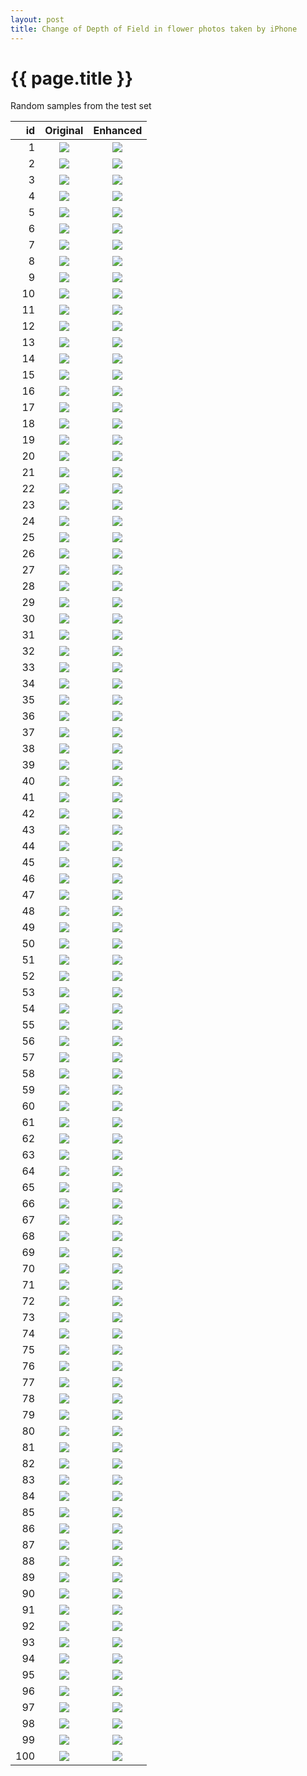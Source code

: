 ```yaml
---
layout: post
title: Change of Depth of Field in flower photos taken by iPhone 
---
```

{{ page.title }}
================

Random samples from the test set

| id | Original | Enhanced |
|---:|:---------:|:----------:|
| 1 | ![]({{site.baseurl}}/images/iphone-to-dslr-flower/test_new/real_A/c1.staticflickr.com-1-597-31918065831_c09931b1cd.jpg) | ![]({{site.baseurl}}/images/iphone-to-dslr-flower/test_new/fake_B/c1.staticflickr.com-1-597-31918065831_c09931b1cd.jpg) |
| 2 | ![]({{site.baseurl}}/images/iphone-to-dslr-flower/test_new/real_A/c1.staticflickr.com-1-318-31613925154_6a3739b0a7.jpg) | ![]({{site.baseurl}}/images/iphone-to-dslr-flower/test_new/fake_B/c1.staticflickr.com-1-318-31613925154_6a3739b0a7.jpg) |
| 3 | ![]({{site.baseurl}}/images/iphone-to-dslr-flower/test_new/real_A/c1.staticflickr.com-4-3848-33041782440_9d5eabf69f.jpg) | ![]({{site.baseurl}}/images/iphone-to-dslr-flower/test_new/fake_B/c1.staticflickr.com-4-3848-33041782440_9d5eabf69f.jpg) |
| 4 | ![]({{site.baseurl}}/images/iphone-to-dslr-flower/test_new/real_A/c1.staticflickr.com-4-3852-33499756146_0c4f02a440.jpg) | ![]({{site.baseurl}}/images/iphone-to-dslr-flower/test_new/fake_B/c1.staticflickr.com-4-3852-33499756146_0c4f02a440.jpg) |
| 5 | ![]({{site.baseurl}}/images/iphone-to-dslr-flower/test_new/real_A/c1.staticflickr.com-8-7546-29092495316_15af0e63ae.jpg) | ![]({{site.baseurl}}/images/iphone-to-dslr-flower/test_new/fake_B/c1.staticflickr.com-8-7546-29092495316_15af0e63ae.jpg) |
| 6 | ![]({{site.baseurl}}/images/iphone-to-dslr-flower/test_new/real_A/c1.staticflickr.com-4-3754-32461520713_47ef2a37e0.jpg) | ![]({{site.baseurl}}/images/iphone-to-dslr-flower/test_new/fake_B/c1.staticflickr.com-4-3754-32461520713_47ef2a37e0.jpg) |
| 7 | ![]({{site.baseurl}}/images/iphone-to-dslr-flower/test_new/real_A/c1.staticflickr.com-3-2808-33351650561_670c6ba438.jpg) | ![]({{site.baseurl}}/images/iphone-to-dslr-flower/test_new/fake_B/c1.staticflickr.com-3-2808-33351650561_670c6ba438.jpg) |
| 8 | ![]({{site.baseurl}}/images/iphone-to-dslr-flower/test_new/real_A/c1.staticflickr.com-3-2950-32582246264_71cfb46170.jpg) | ![]({{site.baseurl}}/images/iphone-to-dslr-flower/test_new/fake_B/c1.staticflickr.com-3-2950-32582246264_71cfb46170.jpg) |
| 9 | ![]({{site.baseurl}}/images/iphone-to-dslr-flower/test_new/real_A/c1.staticflickr.com-1-748-32514710583_7dff3423b6.jpg) | ![]({{site.baseurl}}/images/iphone-to-dslr-flower/test_new/fake_B/c1.staticflickr.com-1-748-32514710583_7dff3423b6.jpg) |
| 10 | ![]({{site.baseurl}}/images/iphone-to-dslr-flower/test_new/real_A/c1.staticflickr.com-6-5330-31003476500_5012545c29.jpg) | ![]({{site.baseurl}}/images/iphone-to-dslr-flower/test_new/fake_B/c1.staticflickr.com-6-5330-31003476500_5012545c29.jpg) |
| 11 | ![]({{site.baseurl}}/images/iphone-to-dslr-flower/test_new/real_A/c1.staticflickr.com-3-2854-33042255470_f3a32e0a9b.jpg) | ![]({{site.baseurl}}/images/iphone-to-dslr-flower/test_new/fake_B/c1.staticflickr.com-3-2854-33042255470_f3a32e0a9b.jpg) |
| 12 | ![]({{site.baseurl}}/images/iphone-to-dslr-flower/test_new/real_A/c1.staticflickr.com-1-313-31791123510_7d974458af.jpg) | ![]({{site.baseurl}}/images/iphone-to-dslr-flower/test_new/fake_B/c1.staticflickr.com-1-313-31791123510_7d974458af.jpg) |
| 13 | ![]({{site.baseurl}}/images/iphone-to-dslr-flower/test_new/real_A/c1.staticflickr.com-1-479-31750075714_0c1e6638e0.jpg) | ![]({{site.baseurl}}/images/iphone-to-dslr-flower/test_new/fake_B/c1.staticflickr.com-1-479-31750075714_0c1e6638e0.jpg) |
| 14 | ![]({{site.baseurl}}/images/iphone-to-dslr-flower/test_new/real_A/c1.staticflickr.com-4-3938-33631303566_626641f6e0.jpg) | ![]({{site.baseurl}}/images/iphone-to-dslr-flower/test_new/fake_B/c1.staticflickr.com-4-3938-33631303566_626641f6e0.jpg) |
| 15 | ![]({{site.baseurl}}/images/iphone-to-dslr-flower/test_new/real_A/c1.staticflickr.com-8-7701-27644545922_fd7bc7846d.jpg) | ![]({{site.baseurl}}/images/iphone-to-dslr-flower/test_new/fake_B/c1.staticflickr.com-8-7701-27644545922_fd7bc7846d.jpg) |
| 16 | ![]({{site.baseurl}}/images/iphone-to-dslr-flower/test_new/real_A/c1.staticflickr.com-1-506-31771014510_567b1581fe.jpg) | ![]({{site.baseurl}}/images/iphone-to-dslr-flower/test_new/fake_B/c1.staticflickr.com-1-506-31771014510_567b1581fe.jpg) |
| 17 | ![]({{site.baseurl}}/images/iphone-to-dslr-flower/test_new/real_A/c1.staticflickr.com-4-3813-33425248535_64d9594db5.jpg) | ![]({{site.baseurl}}/images/iphone-to-dslr-flower/test_new/fake_B/c1.staticflickr.com-4-3813-33425248535_64d9594db5.jpg) |
| 18 | ![]({{site.baseurl}}/images/iphone-to-dslr-flower/test_new/real_A/c1.staticflickr.com-1-765-31599565834_4be2e319b0.jpg) | ![]({{site.baseurl}}/images/iphone-to-dslr-flower/test_new/fake_B/c1.staticflickr.com-1-765-31599565834_4be2e319b0.jpg) |
| 19 | ![]({{site.baseurl}}/images/iphone-to-dslr-flower/test_new/real_A/c1.staticflickr.com-1-318-32571524630_5c396a7e00.jpg) | ![]({{site.baseurl}}/images/iphone-to-dslr-flower/test_new/fake_B/c1.staticflickr.com-1-318-32571524630_5c396a7e00.jpg) |
| 20 | ![]({{site.baseurl}}/images/iphone-to-dslr-flower/test_new/real_A/c1.staticflickr.com-1-398-32142240910_5f53799400.jpg) | ![]({{site.baseurl}}/images/iphone-to-dslr-flower/test_new/fake_B/c1.staticflickr.com-1-398-32142240910_5f53799400.jpg) |
| 21 | ![]({{site.baseurl}}/images/iphone-to-dslr-flower/test_new/real_A/c1.staticflickr.com-6-5603-31464556385_02da84f49b.jpg) | ![]({{site.baseurl}}/images/iphone-to-dslr-flower/test_new/fake_B/c1.staticflickr.com-6-5603-31464556385_02da84f49b.jpg) |
| 22 | ![]({{site.baseurl}}/images/iphone-to-dslr-flower/test_new/real_A/c1.staticflickr.com-9-8232-27842284344_a71224c2ab.jpg) | ![]({{site.baseurl}}/images/iphone-to-dslr-flower/test_new/fake_B/c1.staticflickr.com-9-8232-27842284344_a71224c2ab.jpg) |
| 23 | ![]({{site.baseurl}}/images/iphone-to-dslr-flower/test_new/real_A/c1.staticflickr.com-9-8873-29852080865_d4f1761f21.jpg) | ![]({{site.baseurl}}/images/iphone-to-dslr-flower/test_new/fake_B/c1.staticflickr.com-9-8873-29852080865_d4f1761f21.jpg) |
| 24 | ![]({{site.baseurl}}/images/iphone-to-dslr-flower/test_new/real_A/c1.staticflickr.com-3-2859-32921810130_6c1e008b50.jpg) | ![]({{site.baseurl}}/images/iphone-to-dslr-flower/test_new/fake_B/c1.staticflickr.com-3-2859-32921810130_6c1e008b50.jpg) |
| 25 | ![]({{site.baseurl}}/images/iphone-to-dslr-flower/test_new/real_A/c1.staticflickr.com-6-5612-31165740452_4e91ef2fd0.jpg) | ![]({{site.baseurl}}/images/iphone-to-dslr-flower/test_new/fake_B/c1.staticflickr.com-6-5612-31165740452_4e91ef2fd0.jpg) |
| 26 | ![]({{site.baseurl}}/images/iphone-to-dslr-flower/test_new/real_A/c1.staticflickr.com-3-2072-32572951980_9d47fd6c80.jpg) | ![]({{site.baseurl}}/images/iphone-to-dslr-flower/test_new/fake_B/c1.staticflickr.com-3-2072-32572951980_9d47fd6c80.jpg) |
| 27 | ![]({{site.baseurl}}/images/iphone-to-dslr-flower/test_new/real_A/c1.staticflickr.com-2-1695-26083317123_8c5c4c160a.jpg) | ![]({{site.baseurl}}/images/iphone-to-dslr-flower/test_new/fake_B/c1.staticflickr.com-2-1695-26083317123_8c5c4c160a.jpg) |
| 28 | ![]({{site.baseurl}}/images/iphone-to-dslr-flower/test_new/real_A/c1.staticflickr.com-1-684-32557407332_d072347404.jpg) | ![]({{site.baseurl}}/images/iphone-to-dslr-flower/test_new/fake_B/c1.staticflickr.com-1-684-32557407332_d072347404.jpg) |
| 29 | ![]({{site.baseurl}}/images/iphone-to-dslr-flower/test_new/real_A/c1.staticflickr.com-3-2941-33548017666_7a5cefac99.jpg) | ![]({{site.baseurl}}/images/iphone-to-dslr-flower/test_new/fake_B/c1.staticflickr.com-3-2941-33548017666_7a5cefac99.jpg) |
| 30 | ![]({{site.baseurl}}/images/iphone-to-dslr-flower/test_new/real_A/c1.staticflickr.com-3-2926-33562391901_28da7cc0db.jpg) | ![]({{site.baseurl}}/images/iphone-to-dslr-flower/test_new/fake_B/c1.staticflickr.com-3-2926-33562391901_28da7cc0db.jpg) |
| 31 | ![]({{site.baseurl}}/images/iphone-to-dslr-flower/test_new/real_A/c1.staticflickr.com-1-289-31497999363_d044ecf3fc.jpg) | ![]({{site.baseurl}}/images/iphone-to-dslr-flower/test_new/fake_B/c1.staticflickr.com-1-289-31497999363_d044ecf3fc.jpg) |
| 32 | ![]({{site.baseurl}}/images/iphone-to-dslr-flower/test_new/real_A/c1.staticflickr.com-1-435-32360898901_123a8bd083.jpg) | ![]({{site.baseurl}}/images/iphone-to-dslr-flower/test_new/fake_B/c1.staticflickr.com-1-435-32360898901_123a8bd083.jpg) |
| 33 | ![]({{site.baseurl}}/images/iphone-to-dslr-flower/test_new/real_A/c1.staticflickr.com-1-659-32399158406_2b4f17d3c5.jpg) | ![]({{site.baseurl}}/images/iphone-to-dslr-flower/test_new/fake_B/c1.staticflickr.com-1-659-32399158406_2b4f17d3c5.jpg) |
| 34 | ![]({{site.baseurl}}/images/iphone-to-dslr-flower/test_new/real_A/c1.staticflickr.com-4-3828-32582217464_621ff03980.jpg) | ![]({{site.baseurl}}/images/iphone-to-dslr-flower/test_new/fake_B/c1.staticflickr.com-4-3828-32582217464_621ff03980.jpg) |
| 35 | ![]({{site.baseurl}}/images/iphone-to-dslr-flower/test_new/real_A/c1.staticflickr.com-1-647-33098150682_6a1c4b8e9d.jpg) | ![]({{site.baseurl}}/images/iphone-to-dslr-flower/test_new/fake_B/c1.staticflickr.com-1-647-33098150682_6a1c4b8e9d.jpg) |
| 36 | ![]({{site.baseurl}}/images/iphone-to-dslr-flower/test_new/real_A/c1.staticflickr.com-6-5486-30656115133_5a91eb2276.jpg) | ![]({{site.baseurl}}/images/iphone-to-dslr-flower/test_new/fake_B/c1.staticflickr.com-6-5486-30656115133_5a91eb2276.jpg) |
| 37 | ![]({{site.baseurl}}/images/iphone-to-dslr-flower/test_new/real_A/c1.staticflickr.com-1-636-31828160540_60688504f5.jpg) | ![]({{site.baseurl}}/images/iphone-to-dslr-flower/test_new/fake_B/c1.staticflickr.com-1-636-31828160540_60688504f5.jpg) |
| 38 | ![]({{site.baseurl}}/images/iphone-to-dslr-flower/test_new/real_A/c1.staticflickr.com-1-341-31828225540_0419de222e.jpg) | ![]({{site.baseurl}}/images/iphone-to-dslr-flower/test_new/fake_B/c1.staticflickr.com-1-341-31828225540_0419de222e.jpg) |
| 39 | ![]({{site.baseurl}}/images/iphone-to-dslr-flower/test_new/real_A/c1.staticflickr.com-3-2929-33160541402_99d1abca30.jpg) | ![]({{site.baseurl}}/images/iphone-to-dslr-flower/test_new/fake_B/c1.staticflickr.com-3-2929-33160541402_99d1abca30.jpg) |
| 40 | ![]({{site.baseurl}}/images/iphone-to-dslr-flower/test_new/real_A/c1.staticflickr.com-4-3879-32510045034_d19788dd30.jpg) | ![]({{site.baseurl}}/images/iphone-to-dslr-flower/test_new/fake_B/c1.staticflickr.com-4-3879-32510045034_d19788dd30.jpg) |
| 41 | ![]({{site.baseurl}}/images/iphone-to-dslr-flower/test_new/real_A/c1.staticflickr.com-6-5587-31201755661_32343de0f1.jpg) | ![]({{site.baseurl}}/images/iphone-to-dslr-flower/test_new/fake_B/c1.staticflickr.com-6-5587-31201755661_32343de0f1.jpg) |
| 42 | ![]({{site.baseurl}}/images/iphone-to-dslr-flower/test_new/real_A/c1.staticflickr.com-3-2891-32913035863_d7f080f968.jpg) | ![]({{site.baseurl}}/images/iphone-to-dslr-flower/test_new/fake_B/c1.staticflickr.com-3-2891-32913035863_d7f080f968.jpg) |
| 43 | ![]({{site.baseurl}}/images/iphone-to-dslr-flower/test_new/real_A/c1.staticflickr.com-6-5803-30362546694_df652e3a91.jpg) | ![]({{site.baseurl}}/images/iphone-to-dslr-flower/test_new/fake_B/c1.staticflickr.com-6-5803-30362546694_df652e3a91.jpg) |
| 44 | ![]({{site.baseurl}}/images/iphone-to-dslr-flower/test_new/real_A/c1.staticflickr.com-6-5485-30656115043_b4145b7ae5.jpg) | ![]({{site.baseurl}}/images/iphone-to-dslr-flower/test_new/fake_B/c1.staticflickr.com-6-5485-30656115043_b4145b7ae5.jpg) |
| 45 | ![]({{site.baseurl}}/images/iphone-to-dslr-flower/test_new/real_A/c1.staticflickr.com-1-548-31824071303_93ea7ce44d.jpg) | ![]({{site.baseurl}}/images/iphone-to-dslr-flower/test_new/fake_B/c1.staticflickr.com-1-548-31824071303_93ea7ce44d.jpg) |
| 46 | ![]({{site.baseurl}}/images/iphone-to-dslr-flower/test_new/real_A/c1.staticflickr.com-1-439-32482745505_1f40764810.jpg) | ![]({{site.baseurl}}/images/iphone-to-dslr-flower/test_new/fake_B/c1.staticflickr.com-1-439-32482745505_1f40764810.jpg) |
| 47 | ![]({{site.baseurl}}/images/iphone-to-dslr-flower/test_new/real_A/c1.staticflickr.com-4-3858-33042250340_f064b8bde5.jpg) | ![]({{site.baseurl}}/images/iphone-to-dslr-flower/test_new/fake_B/c1.staticflickr.com-4-3858-33042250340_f064b8bde5.jpg) |
| 48 | ![]({{site.baseurl}}/images/iphone-to-dslr-flower/test_new/real_A/c1.staticflickr.com-1-591-33425237405_82be2e7082.jpg) | ![]({{site.baseurl}}/images/iphone-to-dslr-flower/test_new/fake_B/c1.staticflickr.com-1-591-33425237405_82be2e7082.jpg) |
| 49 | ![]({{site.baseurl}}/images/iphone-to-dslr-flower/test_new/real_A/c1.staticflickr.com-3-2863-32562521160_f4b3cf8a.jpg) | ![]({{site.baseurl}}/images/iphone-to-dslr-flower/test_new/fake_B/c1.staticflickr.com-3-2863-32562521160_f4b3cf8a.jpg) |
| 50 | ![]({{site.baseurl}}/images/iphone-to-dslr-flower/test_new/real_A/c1.staticflickr.com-1-292-31782817293_543d28007a.jpg) | ![]({{site.baseurl}}/images/iphone-to-dslr-flower/test_new/fake_B/c1.staticflickr.com-1-292-31782817293_543d28007a.jpg) |
| 51 | ![]({{site.baseurl}}/images/iphone-to-dslr-flower/test_new/real_A/c1.staticflickr.com-1-661-32515472556_c6c317686f.jpg) | ![]({{site.baseurl}}/images/iphone-to-dslr-flower/test_new/fake_B/c1.staticflickr.com-1-661-32515472556_c6c317686f.jpg) |
| 52 | ![]({{site.baseurl}}/images/iphone-to-dslr-flower/test_new/real_A/c1.staticflickr.com-4-3829-33226585870_6b13f80550.jpg) | ![]({{site.baseurl}}/images/iphone-to-dslr-flower/test_new/fake_B/c1.staticflickr.com-4-3829-33226585870_6b13f80550.jpg) |
| 53 | ![]({{site.baseurl}}/images/iphone-to-dslr-flower/test_new/real_A/c1.staticflickr.com-1-606-32324244885_028984bda8.jpg) | ![]({{site.baseurl}}/images/iphone-to-dslr-flower/test_new/fake_B/c1.staticflickr.com-1-606-32324244885_028984bda8.jpg) |
| 54 | ![]({{site.baseurl}}/images/iphone-to-dslr-flower/test_new/real_A/c1.staticflickr.com-1-497-32580306051_9eba037772.jpg) | ![]({{site.baseurl}}/images/iphone-to-dslr-flower/test_new/fake_B/c1.staticflickr.com-1-497-32580306051_9eba037772.jpg) |
| 55 | ![]({{site.baseurl}}/images/iphone-to-dslr-flower/test_new/real_A/c1.staticflickr.com-1-435-32277849120_ae4c5dc9be.jpg) | ![]({{site.baseurl}}/images/iphone-to-dslr-flower/test_new/fake_B/c1.staticflickr.com-1-435-32277849120_ae4c5dc9be.jpg) |
| 56 | ![]({{site.baseurl}}/images/iphone-to-dslr-flower/test_new/real_A/c1.staticflickr.com-1-779-33296505971_ecd3fa152e.jpg) | ![]({{site.baseurl}}/images/iphone-to-dslr-flower/test_new/fake_B/c1.staticflickr.com-1-779-33296505971_ecd3fa152e.jpg) |
| 57 | ![]({{site.baseurl}}/images/iphone-to-dslr-flower/test_new/real_A/c1.staticflickr.com-4-3773-33299741971_d593f2dea0.jpg) | ![]({{site.baseurl}}/images/iphone-to-dslr-flower/test_new/fake_B/c1.staticflickr.com-4-3773-33299741971_d593f2dea0.jpg) |
| 58 | ![]({{site.baseurl}}/images/iphone-to-dslr-flower/test_new/real_A/c1.staticflickr.com-4-3886-32581915424_6a99f713f8.jpg) | ![]({{site.baseurl}}/images/iphone-to-dslr-flower/test_new/fake_B/c1.staticflickr.com-4-3886-32581915424_6a99f713f8.jpg) |
| 59 | ![]({{site.baseurl}}/images/iphone-to-dslr-flower/test_new/real_A/c1.staticflickr.com-1-425-32536554686_87a9b07574.jpg) | ![]({{site.baseurl}}/images/iphone-to-dslr-flower/test_new/fake_B/c1.staticflickr.com-1-425-32536554686_87a9b07574.jpg) |
| 60 | ![]({{site.baseurl}}/images/iphone-to-dslr-flower/test_new/real_A/c1.staticflickr.com-1-767-33203467565_28d203b4c3.jpg) | ![]({{site.baseurl}}/images/iphone-to-dslr-flower/test_new/fake_B/c1.staticflickr.com-1-767-33203467565_28d203b4c3.jpg) |
| 61 | ![]({{site.baseurl}}/images/iphone-to-dslr-flower/test_new/real_A/c1.staticflickr.com-6-5656-30656115973_7497606c3e.jpg) | ![]({{site.baseurl}}/images/iphone-to-dslr-flower/test_new/fake_B/c1.staticflickr.com-6-5656-30656115973_7497606c3e.jpg) |
| 62 | ![]({{site.baseurl}}/images/iphone-to-dslr-flower/test_new/real_A/c1.staticflickr.com-3-2930-32714167234_0e8c3a4340.jpg) | ![]({{site.baseurl}}/images/iphone-to-dslr-flower/test_new/fake_B/c1.staticflickr.com-3-2930-32714167234_0e8c3a4340.jpg) |
| 63 | ![]({{site.baseurl}}/images/iphone-to-dslr-flower/test_new/real_A/c1.staticflickr.com-1-328-31284916843_cab9321c20.jpg) | ![]({{site.baseurl}}/images/iphone-to-dslr-flower/test_new/fake_B/c1.staticflickr.com-1-328-31284916843_cab9321c20.jpg) |
| 64 | ![]({{site.baseurl}}/images/iphone-to-dslr-flower/test_new/real_A/c1.staticflickr.com-1-417-31946698542_540c270490.jpg) | ![]({{site.baseurl}}/images/iphone-to-dslr-flower/test_new/fake_B/c1.staticflickr.com-1-417-31946698542_540c270490.jpg) |
| 65 | ![]({{site.baseurl}}/images/iphone-to-dslr-flower/test_new/real_A/c1.staticflickr.com-1-596-32659816223_e5a9dbdca0.jpg) | ![]({{site.baseurl}}/images/iphone-to-dslr-flower/test_new/fake_B/c1.staticflickr.com-1-596-32659816223_e5a9dbdca0.jpg) |
| 66 | ![]({{site.baseurl}}/images/iphone-to-dslr-flower/test_new/real_A/c1.staticflickr.com-3-2737-32201221134_3705897b70.jpg) | ![]({{site.baseurl}}/images/iphone-to-dslr-flower/test_new/fake_B/c1.staticflickr.com-3-2737-32201221134_3705897b70.jpg) |
| 67 | ![]({{site.baseurl}}/images/iphone-to-dslr-flower/test_new/real_A/c1.staticflickr.com-1-731-32943518315_e399157242.jpg) | ![]({{site.baseurl}}/images/iphone-to-dslr-flower/test_new/fake_B/c1.staticflickr.com-1-731-32943518315_e399157242.jpg) |
| 68 | ![]({{site.baseurl}}/images/iphone-to-dslr-flower/test_new/real_A/c1.staticflickr.com-1-691-31844840483_395c84a902.jpg) | ![]({{site.baseurl}}/images/iphone-to-dslr-flower/test_new/fake_B/c1.staticflickr.com-1-691-31844840483_395c84a902.jpg) |
| 69 | ![]({{site.baseurl}}/images/iphone-to-dslr-flower/test_new/real_A/c1.staticflickr.com-8-7010-26646928760_8c4dd5e7de.jpg) | ![]({{site.baseurl}}/images/iphone-to-dslr-flower/test_new/fake_B/c1.staticflickr.com-8-7010-26646928760_8c4dd5e7de.jpg) |
| 70 | ![]({{site.baseurl}}/images/iphone-to-dslr-flower/test_new/real_A/c1.staticflickr.com-1-636-32203868305_918129da73.jpg) | ![]({{site.baseurl}}/images/iphone-to-dslr-flower/test_new/fake_B/c1.staticflickr.com-1-636-32203868305_918129da73.jpg) |
| 71 | ![]({{site.baseurl}}/images/iphone-to-dslr-flower/test_new/real_A/c1.staticflickr.com-1-434-32758085095_49a3a57b17.jpg) | ![]({{site.baseurl}}/images/iphone-to-dslr-flower/test_new/fake_B/c1.staticflickr.com-1-434-32758085095_49a3a57b17.jpg) |
| 72 | ![]({{site.baseurl}}/images/iphone-to-dslr-flower/test_new/real_A/c1.staticflickr.com-4-3672-33528103985_e77e2fd200.jpg) | ![]({{site.baseurl}}/images/iphone-to-dslr-flower/test_new/fake_B/c1.staticflickr.com-4-3672-33528103985_e77e2fd200.jpg) |
| 73 | ![]({{site.baseurl}}/images/iphone-to-dslr-flower/test_new/real_A/c1.staticflickr.com-1-523-32203892945_4d5264f774.jpg) | ![]({{site.baseurl}}/images/iphone-to-dslr-flower/test_new/fake_B/c1.staticflickr.com-1-523-32203892945_4d5264f774.jpg) |
| 74 | ![]({{site.baseurl}}/images/iphone-to-dslr-flower/test_new/real_A/c1.staticflickr.com-3-2852-32738575073_e34c294755.jpg) | ![]({{site.baseurl}}/images/iphone-to-dslr-flower/test_new/fake_B/c1.staticflickr.com-3-2852-32738575073_e34c294755.jpg) |
| 75 | ![]({{site.baseurl}}/images/iphone-to-dslr-flower/test_new/real_A/c1.staticflickr.com-1-351-31755778101_2e0364a983.jpg) | ![]({{site.baseurl}}/images/iphone-to-dslr-flower/test_new/fake_B/c1.staticflickr.com-1-351-31755778101_2e0364a983.jpg) |
| 76 | ![]({{site.baseurl}}/images/iphone-to-dslr-flower/test_new/real_A/c1.staticflickr.com-2-1497-26083305223_350e5688e8.jpg) | ![]({{site.baseurl}}/images/iphone-to-dslr-flower/test_new/fake_B/c1.staticflickr.com-2-1497-26083305223_350e5688e8.jpg) |
| 77 | ![]({{site.baseurl}}/images/iphone-to-dslr-flower/test_new/real_A/c1.staticflickr.com-1-531-32070989990_b024e40fde.jpg) | ![]({{site.baseurl}}/images/iphone-to-dslr-flower/test_new/fake_B/c1.staticflickr.com-1-531-32070989990_b024e40fde.jpg) |
| 78 | ![]({{site.baseurl}}/images/iphone-to-dslr-flower/test_new/real_A/c1.staticflickr.com-4-3712-32861589002_caa46bafc0.jpg) | ![]({{site.baseurl}}/images/iphone-to-dslr-flower/test_new/fake_B/c1.staticflickr.com-4-3712-32861589002_caa46bafc0.jpg) |
| 79 | ![]({{site.baseurl}}/images/iphone-to-dslr-flower/test_new/real_A/c1.staticflickr.com-3-2657-32106867864_15f6db4de8.jpg) | ![]({{site.baseurl}}/images/iphone-to-dslr-flower/test_new/fake_B/c1.staticflickr.com-3-2657-32106867864_15f6db4de8.jpg) |
| 80 | ![]({{site.baseurl}}/images/iphone-to-dslr-flower/test_new/real_A/c1.staticflickr.com-1-673-32078962900_78e03ff40f.jpg) | ![]({{site.baseurl}}/images/iphone-to-dslr-flower/test_new/fake_B/c1.staticflickr.com-1-673-32078962900_78e03ff40f.jpg) |
| 81 | ![]({{site.baseurl}}/images/iphone-to-dslr-flower/test_new/real_A/c1.staticflickr.com-6-5548-31154667455_c602f6a8b0.jpg) | ![]({{site.baseurl}}/images/iphone-to-dslr-flower/test_new/fake_B/c1.staticflickr.com-6-5548-31154667455_c602f6a8b0.jpg) |
| 82 | ![]({{site.baseurl}}/images/iphone-to-dslr-flower/test_new/real_A/c1.staticflickr.com-4-3876-32216358484_6eed5cced0.jpg) | ![]({{site.baseurl}}/images/iphone-to-dslr-flower/test_new/fake_B/c1.staticflickr.com-4-3876-32216358484_6eed5cced0.jpg) |
| 83 | ![]({{site.baseurl}}/images/iphone-to-dslr-flower/test_new/real_A/c1.staticflickr.com-3-2878-33266184612_9d39e8728e.jpg) | ![]({{site.baseurl}}/images/iphone-to-dslr-flower/test_new/fake_B/c1.staticflickr.com-3-2878-33266184612_9d39e8728e.jpg) |
| 84 | ![]({{site.baseurl}}/images/iphone-to-dslr-flower/test_new/real_A/c1.staticflickr.com-1-414-31828153830_4f341e14a7.jpg) | ![]({{site.baseurl}}/images/iphone-to-dslr-flower/test_new/fake_B/c1.staticflickr.com-1-414-31828153830_4f341e14a7.jpg) |
| 85 | ![]({{site.baseurl}}/images/iphone-to-dslr-flower/test_new/real_A/c1.staticflickr.com-3-2903-32983137120_61e4f1ae70.jpg) | ![]({{site.baseurl}}/images/iphone-to-dslr-flower/test_new/fake_B/c1.staticflickr.com-3-2903-32983137120_61e4f1ae70.jpg) |
| 86 | ![]({{site.baseurl}}/images/iphone-to-dslr-flower/test_new/real_A/c1.staticflickr.com-1-653-32582301334_551a94be61.jpg) | ![]({{site.baseurl}}/images/iphone-to-dslr-flower/test_new/fake_B/c1.staticflickr.com-1-653-32582301334_551a94be61.jpg) |
| 87 | ![]({{site.baseurl}}/images/iphone-to-dslr-flower/test_new/real_A/c1.staticflickr.com-3-2894-33560594886_cc210ca7a0.jpg) | ![]({{site.baseurl}}/images/iphone-to-dslr-flower/test_new/fake_B/c1.staticflickr.com-3-2894-33560594886_cc210ca7a0.jpg) |
| 88 | ![]({{site.baseurl}}/images/iphone-to-dslr-flower/test_new/real_A/c1.staticflickr.com-1-772-33179156506_dfe5527bd2.jpg) | ![]({{site.baseurl}}/images/iphone-to-dslr-flower/test_new/fake_B/c1.staticflickr.com-1-772-33179156506_dfe5527bd2.jpg) |
| 89 | ![]({{site.baseurl}}/images/iphone-to-dslr-flower/test_new/real_A/c1.staticflickr.com-1-628-32331070542_99ae28c0c4.jpg) | ![]({{site.baseurl}}/images/iphone-to-dslr-flower/test_new/fake_B/c1.staticflickr.com-1-628-32331070542_99ae28c0c4.jpg) |
| 90 | ![]({{site.baseurl}}/images/iphone-to-dslr-flower/test_new/real_A/c1.staticflickr.com-8-7626-28049704155_5f32a839fe.jpg) | ![]({{site.baseurl}}/images/iphone-to-dslr-flower/test_new/fake_B/c1.staticflickr.com-8-7626-28049704155_5f32a839fe.jpg) |
| 91 | ![]({{site.baseurl}}/images/iphone-to-dslr-flower/test_new/real_A/c1.staticflickr.com-1-521-31393862434_70689985c0.jpg) | ![]({{site.baseurl}}/images/iphone-to-dslr-flower/test_new/fake_B/c1.staticflickr.com-1-521-31393862434_70689985c0.jpg) |
| 92 | ![]({{site.baseurl}}/images/iphone-to-dslr-flower/test_new/real_A/c1.staticflickr.com-4-3796-33269048502_2fe5a81133.jpg) | ![]({{site.baseurl}}/images/iphone-to-dslr-flower/test_new/fake_B/c1.staticflickr.com-4-3796-33269048502_2fe5a81133.jpg) |
| 93 | ![]({{site.baseurl}}/images/iphone-to-dslr-flower/test_new/real_A/c1.staticflickr.com-4-3788-32815823934_68eaaf9c32.jpg) | ![]({{site.baseurl}}/images/iphone-to-dslr-flower/test_new/fake_B/c1.staticflickr.com-4-3788-32815823934_68eaaf9c32.jpg) |
| 94 | ![]({{site.baseurl}}/images/iphone-to-dslr-flower/test_new/real_A/c1.staticflickr.com-1-704-33425252115_63a47a8979.jpg) | ![]({{site.baseurl}}/images/iphone-to-dslr-flower/test_new/fake_B/c1.staticflickr.com-1-704-33425252115_63a47a8979.jpg) |
| 95 | ![]({{site.baseurl}}/images/iphone-to-dslr-flower/test_new/real_A/c1.staticflickr.com-4-3721-32439531623_245de14804.jpg) | ![]({{site.baseurl}}/images/iphone-to-dslr-flower/test_new/fake_B/c1.staticflickr.com-4-3721-32439531623_245de14804.jpg) |
| 96 | ![]({{site.baseurl}}/images/iphone-to-dslr-flower/test_new/real_A/c1.staticflickr.com-6-5346-31040133521_8768d72241.jpg) | ![]({{site.baseurl}}/images/iphone-to-dslr-flower/test_new/fake_B/c1.staticflickr.com-6-5346-31040133521_8768d72241.jpg) |
| 97 | ![]({{site.baseurl}}/images/iphone-to-dslr-flower/test_new/real_A/c1.staticflickr.com-4-3781-33684069825_87e3a7cd10.jpg) | ![]({{site.baseurl}}/images/iphone-to-dslr-flower/test_new/fake_B/c1.staticflickr.com-4-3781-33684069825_87e3a7cd10.jpg) |
| 98 | ![]({{site.baseurl}}/images/iphone-to-dslr-flower/test_new/real_A/c1.staticflickr.com-1-325-32331130512_634084270a.jpg) | ![]({{site.baseurl}}/images/iphone-to-dslr-flower/test_new/fake_B/c1.staticflickr.com-1-325-32331130512_634084270a.jpg) |
| 99 | ![]({{site.baseurl}}/images/iphone-to-dslr-flower/test_new/real_A/c1.staticflickr.com-4-3710-33184136021_70d85757ce.jpg) | ![]({{site.baseurl}}/images/iphone-to-dslr-flower/test_new/fake_B/c1.staticflickr.com-4-3710-33184136021_70d85757ce.jpg) |
| 100 | ![]({{site.baseurl}}/images/iphone-to-dslr-flower/test_new/real_A/c1.staticflickr.com-3-2871-33334030472_5e1d18d7f0.jpg) | ![]({{site.baseurl}}/images/iphone-to-dslr-flower/test_new/fake_B/c1.staticflickr.com-3-2871-33334030472_5e1d18d7f0.jpg) |
